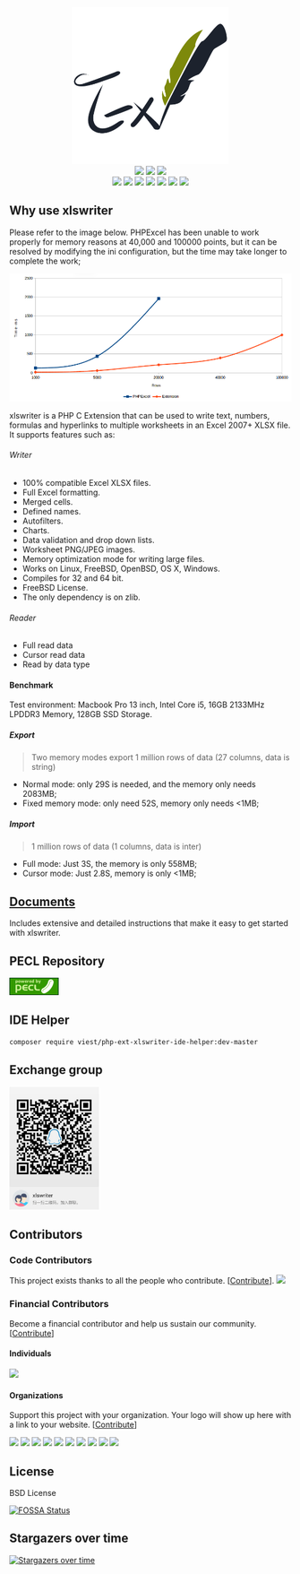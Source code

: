 <div align=center>
<img height="280" src="resource/logo_now.png"/>
</div>

<div align=center>
<a href="https://travis-ci.org/viest/php-ext-xlswriter"><img src="https://travis-ci.org/viest/php-ext-xlswriter.svg?branch=master"/></a>
<a href="https://ci.appveyor.com/project/viest/php-ext-excel-export/branch/master"><img src="https://ci.appveyor.com/api/projects/status/w4cfjo9e4gsrs6rn/branch/master?svg=true"/></a>
<a href="https://github.com/viest/php-ext-xlswriter/releases"><img src="https://img.shields.io/github/release/viest/php-ext-excel-export.svg"/></a>
</div>

<div align=center>
<a href="https://opencollective.com/php-ext-xlswriter"><img src="https://opencollective.com/php-ext-xlswriter/all/badge.svg?label=financial+contributors"/></a>
<a href="https://github.com/viest/php-ext-xlswriter"><img src="https://img.shields.io/badge/PHP-%3E%3D%207.0-brightgreen.svg"/></a>
<a href="https://github.com/viest/php-ext-xlswriter"><img src="https://img.shields.io/github/contributors/viest/php-ext-excel-export.svg"/></a>
<a href="https://github.com/viest/php-ext-xlswriter"><img src="https://img.shields.io/badge/platform-macos%20%7C%20linux%20%7C%20windows-brightgreen.svg"/></a>
<a href="https://github.com/viest/php-ext-xlswriter"><img src="https://img.shields.io/badge/license-BSD-green.svg"/></a>
<a href="https://github.com/viest/php-ext-xlswriter"><img src="https://img.shields.io/github/issues/viest/php-ext-excel-export.svg"/></a>
<a href="https://app.fossa.io/projects/git%2Bgithub.com%2Fviest%2Fphp-ext-xlswriter?ref=badge_shield"><img src="https://app.fossa.io/api/projects/git%2Bgithub.com%2Fviest%2Fphp-ext-xlswriter.svg?type=shield"/></a>
</div>

## Why use xlswriter

Please refer to the image below. PHPExcel has been unable to work properly for memory reasons at 40,000 and 100000 points, but it can be resolved by modifying the ini configuration, but the time may take longer to complete the work;

![php-excel](resource/performance_comparison.png)

xlswriter is a PHP C Extension that can be used to write text, numbers, formulas and hyperlinks to multiple worksheets in an Excel 2007+ XLSX file. It supports features such as:

###### Writer

* 100% compatible Excel XLSX files.
* Full Excel formatting.
* Merged cells.
* Defined names.
* Autofilters.
* Charts.
* Data validation and drop down lists.
* Worksheet PNG/JPEG images.
* Memory optimization mode for writing large files.
* Works on Linux, FreeBSD, OpenBSD, OS X, Windows.
* Compiles for 32 and 64 bit.
* FreeBSD License.
* The only dependency is on zlib.

###### Reader

* Full read data
* Cursor read data
* Read by data type

#### Benchmark

Test environment: Macbook Pro 13 inch, Intel Core i5, 16GB 2133MHz LPDDR3 Memory, 128GB SSD Storage.

##### Export

> Two memory modes export 1 million rows of data (27 columns, data is string)

* Normal mode: only 29S is needed, and the memory only needs 2083MB;
* Fixed memory mode: only need 52S, memory only needs <1MB;

##### Import

> 1 million rows of data (1 columns, data is inter)

* Full mode: Just 3S, the memory is only 558MB;
* Cursor mode: Just 2.8S, memory is only <1MB;

## [Documents](https://xlswriter-docs.viest.me/)

Includes extensive and detailed instructions that make it easy to get started with xlswriter.

## PECL Repository

[![pecl](resource/pecl.png)](https://pecl.php.net/package/xlswriter)

## IDE Helper

```bash
composer require viest/php-ext-xlswriter-ide-helper:dev-master
```

## Exchange group

<img width="160" src="resource/qq.jpg"/>

## Contributors

### Code Contributors

This project exists thanks to all the people who contribute. [[Contribute](CONTRIBUTING.md)].
<a href="https://github.com/viest/php-ext-xlswriter/graphs/contributors"><img src="https://opencollective.com/php-ext-xlswriter/contributors.svg?width=890&button=false" /></a>

### Financial Contributors

Become a financial contributor and help us sustain our community. [[Contribute](https://opencollective.com/php-ext-xlswriter/contribute)]

#### Individuals

<a href="https://opencollective.com/php-ext-xlswriter"><img src="https://opencollective.com/php-ext-xlswriter/individuals.svg?width=890"></a>

#### Organizations

Support this project with your organization. Your logo will show up here with a link to your website. [[Contribute](https://opencollective.com/php-ext-xlswriter/contribute)]

<a href="https://opencollective.com/php-ext-xlswriter/organization/0/website"><img src="https://opencollective.com/php-ext-xlswriter/organization/0/avatar.svg"></a>
<a href="https://opencollective.com/php-ext-xlswriter/organization/1/website"><img src="https://opencollective.com/php-ext-xlswriter/organization/1/avatar.svg"></a>
<a href="https://opencollective.com/php-ext-xlswriter/organization/2/website"><img src="https://opencollective.com/php-ext-xlswriter/organization/2/avatar.svg"></a>
<a href="https://opencollective.com/php-ext-xlswriter/organization/3/website"><img src="https://opencollective.com/php-ext-xlswriter/organization/3/avatar.svg"></a>
<a href="https://opencollective.com/php-ext-xlswriter/organization/4/website"><img src="https://opencollective.com/php-ext-xlswriter/organization/4/avatar.svg"></a>
<a href="https://opencollective.com/php-ext-xlswriter/organization/5/website"><img src="https://opencollective.com/php-ext-xlswriter/organization/5/avatar.svg"></a>
<a href="https://opencollective.com/php-ext-xlswriter/organization/6/website"><img src="https://opencollective.com/php-ext-xlswriter/organization/6/avatar.svg"></a>
<a href="https://opencollective.com/php-ext-xlswriter/organization/7/website"><img src="https://opencollective.com/php-ext-xlswriter/organization/7/avatar.svg"></a>
<a href="https://opencollective.com/php-ext-xlswriter/organization/8/website"><img src="https://opencollective.com/php-ext-xlswriter/organization/8/avatar.svg"></a>
<a href="https://opencollective.com/php-ext-xlswriter/organization/9/website"><img src="https://opencollective.com/php-ext-xlswriter/organization/9/avatar.svg"></a>

## License

BSD License

[![FOSSA Status](https://app.fossa.io/api/projects/git%2Bgithub.com%2Fviest%2Fphp-ext-xlswriter.svg?type=large)](https://app.fossa.io/projects/git%2Bgithub.com%2Fviest%2Fphp-ext-xlswriter?ref=badge_large)

## Stargazers over time

[![Stargazers over time](https://starchart.cc/viest/php-ext-xlswriter.svg)](https://starchart.cc/viest/php-ext-xlswriter)